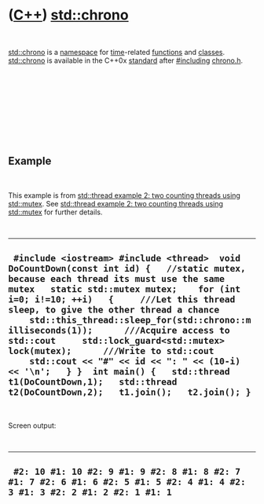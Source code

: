 
 

 

 

 

 

([C++](Cpp.md)) [std::chrono](CppChrono.md)
=============================================

 

[std::chrono](CppChrono.md) is a [namespace](CppNamespace.md) for
[time](CppTime.md)-related [functions](CppFunction.md) and
[classes](CppClass.md). [std::chrono](CppChrono.md) is available in
the C++0x [standard](CppStandard.md) after
[\#including](CppInclude.md) [chrono.h](CppChronoH.md).

 

 

 

 

 

Example
-------

 

This example is from [std::thread example 2: two counting threads using
std::mutex](CppThreadExample2.md). See [std::thread example 2: two
counting threads using std::mutex](CppThreadExample2.md) for further
details.

 

  -----------------------------------------------------------------------------------------------------------------------------------------------------------------------------------------------------------------------------------------------------------------------------------------------------------------------------------------------------------------------------------------------------------------------------------------------------------------------------------------------------------------------------------------------------------------------------------------------------------------------------
  ` #include <iostream> #include <thread>  void DoCountDown(const int id) {   //static mutex, because each thread its must use the same mutex   static std::mutex mutex;    for (int i=0; i!=10; ++i)   {     ///Let this thread sleep, to give the other thread a chance     std::this_thread::sleep_for(std::chrono::milliseconds(1));      ///Acquire access to std::cout     std::lock_guard<std::mutex> lock(mutex);      ///Write to std::cout     std::cout << "#" << id << ": " << (10-i) << '\n';   } }  int main() {   std::thread t1(DoCountDown,1);   std::thread t2(DoCountDown,2);   t1.join();   t2.join(); }`
  -----------------------------------------------------------------------------------------------------------------------------------------------------------------------------------------------------------------------------------------------------------------------------------------------------------------------------------------------------------------------------------------------------------------------------------------------------------------------------------------------------------------------------------------------------------------------------------------------------------------------------

 

Screen output:

 

  ------------------------------------------------------------------------------------------------------------------------------
  ` #2: 10 #1: 10 #2: 9 #1: 9 #2: 8 #1: 8 #2: 7 #1: 7 #2: 6 #1: 6 #2: 5 #1: 5 #2: 4 #1: 4 #2: 3 #1: 3 #2: 2 #1: 2 #2: 1 #1: 1`
  ------------------------------------------------------------------------------------------------------------------------------

 

 

 

 

 

 

